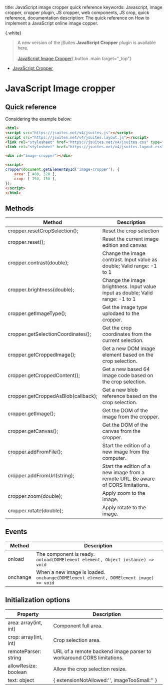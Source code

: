 title: JavaScript image cropper quick reference
keywords: Javascript, image cropper, cropper plugin, JS cropper, web components, JS crop, quick reference, documentation
description: The quick reference on How to implement a JavaScript online image copper.

{.white}
> A new version of the jSuites **JavaScript Cropper** plugin is available here.
> <br><br>
> [JavaScript Image Cropper](/docs/image-cropper){.button .main target="_top"}

* [JavaScript Cropper](/docs/v4/image-cropper)

JavaScript Image cropper
========================

Quick reference
---------------

Considering the example below:

```html
<html>
<script src="https://jsuites.net/v4/jsuites.js"></script>
<script src="https://jsuites.net/v4/jsuites.layout.js"></script>
<link rel="stylesheet" href="https://jsuites.net/v4/jsuites.css" type="text/css" />
<link rel="stylesheet" href="https://jsuites.net/v4/jsuites.layout.css" type="text/css" />

<div id="image-cropper"></div>

<script>
cropper(document.getElementById('image-cropper'), {
    area: [ 480, 320 ],
    crop: [ 150, 150 ],
});
</script>
</html>
```

  
  

Methods
-------

| Method | Description |
| --- | --- |
| cropper.resetCropSelection(); | Reset the crop selection |
| cropper.reset(); | Reset the current image edition and canvas |
| cropper.contrast(double); | Change the image contrast. Input value as double; Valid range: -1 to 1 |
| cropper.brightness(double); | Change the image brightness. Input value input as double; Valid range: -1 to 1 |
| cropper.getImageType(); | Get the image type uplodaed to the cropper. |
| cropper.getSelectionCoordinates(); | Get the crop coordinates from the current selection. |
| cropper.getCroppedImage(); | Get a new DOM image element based on the crop selection. |
| cropper.getCroppedContent(); | Get a new based 64 image code based on the crop selection. |
| cropper.getCroppedAsBlob(callback); | Get a new blob reference based on the crop selection. |
| cropper.getImage(); | Get the DOM of the image from the cropper. |
| cropper.getCanvas(); | Get the DOM of the canvas from the cropper. |
| cropper.addFromFile(); | Start the edition of a new image from the computer. |
| cropper.addFromUrl(string); | Start the edition of a new image from a remote URL. Be aware of CORS limitations. |
| cropper.zoom(double); | Apply zoom to the image. |
| cropper.rotate(double); | Apply rotate to the image. |

  
  

Events
------

| Method | Description |
| --- | --- |
| onload | The component is ready.  <br>`onload(DOMElement element, Object instance) => void` |
| onchange | When a new image is loaded.  <br>`onchange(DOMElement element, DOMElement image) => void` |

  
  

Initialization options
----------------------

| Property | Description |
| --- | --- |
| area: array(int, int) | Component full area. |
| crop: array(int, int) | Crop selection area. |
| remoteParser: string | URL of a remote backend image parser to workaround CORS limitations. |
| allowResize: boolean | Allow the crop selection resize. |
| text: object | { extensionNotAllowed:'', imageTooSmall:'' } |
